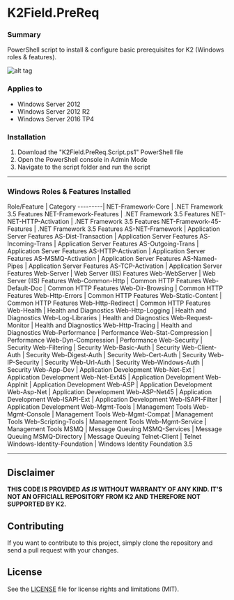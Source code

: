 # K2Field.PreReq #

### Summary ###
PowerShell script to install & configure basic prerequisites for K2 (Windows roles &amp; features).

![alt tag](http://timhuettemeister.com/wp-content/uploads/2015/09/2016_04_03_10_34_22_Administrator_Windows_PowerShell.jpg "K2Field.PreReq")

### Applies to ###
- Windows Server 2012
- Windows Server 2012 R2
- Windows Server 2016 TP4

### Installation ###
1. Download the "K2Field.PreReq.Script.ps1" PowerShell file
2. Open the PowerShell console in Admin Mode
3. Navigate to the script folder and run the script

----------

### Windows Roles & Features Installed ###
Role/Feature | Category
---------|
NET-Framework-Core | .NET Framework 3.5 Features
NET-Framework-Features | .NET Framework 3.5 Features
NET-NET-HTTP-Activation | .NET Framework 3.5 Features
NET-Framework-45-Features | .NET Framework 3.5 Features
AS-NET-Framework | Application Server Features
AS-Dist-Transaction | Application Server Features
AS-Incoming-Trans | Application Server Features
AS-Outgoing-Trans | Application Server Features
AS-HTTP-Activation | Application Server Features
AS-MSMQ-Activation | Application Server Features
AS-Named-Pipes | Application Server Features
AS-TCP-Activation | Application Server Features
Web-Server | Web Server (IIS) Features
Web-WebServer | Web Server (IIS) Features
Web-Common-Http | Common HTTP Features
Web-Default-Doc | Common HTTP Features
Web-Dir-Browsing | Common HTTP Features
Web-Http-Errors | Common HTTP Features
Web-Static-Content | Common HTTP Features
Web-Http-Redirect | Common HTTP Features
Web-Health | Health and Diagnostics
Web-Http-Logging | Health and Diagnostics
Web-Log-Libraries | Health and Diagnostics
Web-Request-Monitor | Health and Diagnostics
Web-Http-Tracing | Health and Diagnostics
Web-Performance | Performance
Web-Stat-Compression | Performance
Web-Dyn-Compression | Performance
Web-Security | Security
Web-Filtering | Security
Web-Basic-Auth | Security
Web-Client-Auth | Security
Web-Digest-Auth | Security
Web-Cert-Auth | Security
Web-IP-Security | Security
Web-Url-Auth | Security
Web-Windows-Auth | Security
Web-App-Dev | Application Development
Web-Net-Ext | Application Development
Web-Net-Ext45 | Application Development
Web-AppInit | Application Development
Web-ASP | Application Development
Web-Asp-Net | Application Development
Web-ASP-Net45 | Application Development
Web-ISAPI-Ext | Application Development
Web-ISAPI-Filter | Application Development
Web-Mgmt-Tools | Management Tools
Web-Mgmt-Console | Management Tools
Web-Mgmt-Compat | Management  Tools
Web-Scripting-Tools | Management Tools
Web-Mgmt-Service | Management Tools
MSMQ | Message Queuing
MSMQ-Services | Message Queuing
MSMQ-Directory | Message Queuing
Telnet-Client | Telnet
Windows-Identity-Foundation | Windows Identity Foundation 3.5

----------

## Disclaimer ##
**THIS CODE IS PROVIDED *AS IS* WITHOUT WARRANTY OF ANY KIND. IT'S NOT AN OFFICIALL REPOSITORY FROM K2 AND THEREFORE NOT SUPPORTED BY K2.**

## Contributing ##
If you want to contribute to this project, simply clone the repository and send a pull request with your changes.

## License ##
See the [LICENSE](LICENSE.md) file for license rights and limitations (MIT).